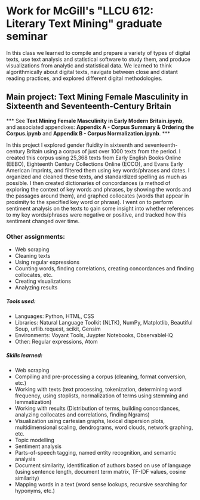 # Work for McGill's "LLCU 612: Literary Text Mining" graduate seminar

In this class we learned to compile and prepare a variety of types of digital texts, use text analysis and statistical software to study them, and produce visualizations from analytic and statistical data. We learned to think algorithmically about digital texts, navigate between close and distant reading practices, and explored different digital methodologies. 

## Main project: Text Mining Female Masculinity in Sixteenth and Seventeenth-Century Britain
*** See **Text Mining Female Masculinity in Early Modern Britain.ipynb**, and associated appendixes: **Appendix A - Corpus Summary & Ordering the Corpus.ipynb** and **Appendix B - Corpus Normalization.ipynb**. ***

In this project I explored gender fluidity in sixteenth and seventeenth-century Britain using a corpus of just over 1000 texts from the period. I created this corpus using 25,368 texts from Early English Books Online (EEBO), Eighteenth Century Collections Online (ECCO), and Evans Early American Imprints, and filtered them using key words/phrases and dates. I organized and cleaned these texts, and standardized spelling as much as possible. I then created dictionaries of concordances (a method of exploring the context of key words and phrases, by showing the words and the passages around them), and graphed collocates (words that appear in proximity to the specified key word or phrase). I went on to perform sentiment analysis on the texts to gain some insight into whether references to my key words/phrases were negative or positive, and tracked how this sentiment changed over time.


### Other assignments: ### 

* Web scraping
* Cleaning texts
* Using regular expressions
* Counting words, finding correlations, creating concordances and finding collocates, etc.
* Creating visualizations 
* Analyzing results

##### Tools used: #####
 * Languages: Python, HTML, CSS
 * Libraries: Natural Language Toolkit (NLTK), NumPy, Matplotlib, Beautiful Soup, urllib.request, scikit, Gensim
 * Environments: Voyant Tools, Juypter Notebooks, ObservableHQ
 * Other: Regular expressions, Atom
    
##### Skills learned: #####

* Web scraping
* Compiling and pre-processing a corpus (cleaning, format conversion, etc.) 
* Working with texts (text processing, tokenization, determining word frequency, using stoplists, normalization of terms using stemming and lemmatization)
* Working with results (Distribution of terms, building concordances, analyzing collocates and correlations, finding Ngrams)
* Visualization using cartesian graphs, lexical dispersion plots, multidimensional scaling, dendrograms, word clouds, network graphing, etc.
* Topic modelling
* Sentiment analysis 
* Parts-of-speech tagging, named entity recognition, and semantic analysis
* Document similarity, identification of authors based on use of language (using sentence length, document term matrix, TF-IDF values, cosine similarity)
* Mapping words in a text (word sense lookups, recursive searching for hyponyms, etc.)
  



